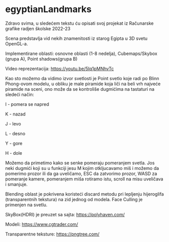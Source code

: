 # egyptianLandmarks

Zdravo svima, u sledećem tekstu ću opisati svoj projekat iz Računarske grafike radjen školske 2022-23

Scena predstavlja vid nekih znamenitosti iz starog Egipta u 3D svetu OpenGL-a. 

Implementirane oblasti: osnovne oblasti (1-8 nedelja), Cubemaps/Skybox (grupa A), Point shadows(grupa B)

Video reprezentacija: https://youtu.be/5Iq1pMNhvTc

Kao sto možemo da vidimo izvor svetlosti je Point svetlo koje radi po Blinn Phong-ovom modelu, u obliku je male piramide koja liči na beli vrh najveće 
piramide na sceni, ono može da se kontroliše dugmićima na tastaturi na sledeći način:  

I - pomera se napred

K - nazad

J - levo

L - desno

Y - gore

H - dole

Možemo da primetimo kako se senke pomeraju pomeranjem svetla. Jos neki dugmići koji su u funkciji jesu M kojim otkljucavamo miš i možemo da pomerimo prozor ili da ga uveličamo, ESC da zatvorimo prozor, WASD za pomeranje kamere, pomeranjem miša rotiramo istu, scroll na misu uveličava i smanjuje.

Blending oblast je pokrivena koristeći discard metodu pri lepljenju hijeroglifa (transparentnih tekstura) na zid jednog od modela.
Face Culling je primenjen na svetlu.

SkyBox(HDRI) je preuzet sa sajta: https://polyhaven.com/

Modeli: https://www.cgtrader.com/

Transparentne teksture: https://pngtree.com/
